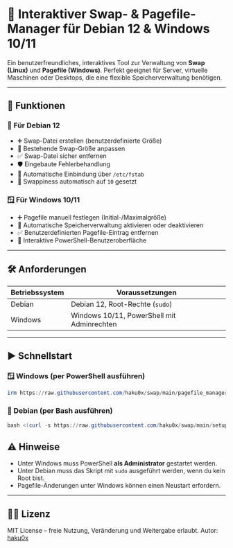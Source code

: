 # 🧠 Interaktiver Swap- & Pagefile-Manager für Debian 12 & Windows 10/11

Ein benutzerfreundliches, interaktives Tool zur Verwaltung von **Swap (Linux)** und **Pagefile (Windows)**.
Perfekt geeignet für Server, virtuelle Maschinen oder Desktops, die eine flexible Speicherverwaltung benötigen.

---

## 🚀 Funktionen

### 🐧 Für Debian 12

* ➕ Swap-Datei erstellen (benutzerdefinierte Größe)
* 🔁 Bestehende Swap-Größe anpassen
* ✅ Swap-Datei sicher entfernen
* 🛡️ Eingebaute Fehlerbehandlung
* 📆 Automatische Einbindung über `/etc/fstab`
* 🧠 Swappiness automatisch auf `10` gesetzt

### 🪟 Für Windows 10/11

* ➕ Pagefile manuell festlegen (Initial-/Maximalgröße)
* 🔁 Automatische Speicherverwaltung aktivieren oder deaktivieren
* ✅ Benutzerdefinierten Pagefile-Eintrag entfernen
* 💬 Interaktive PowerShell-Benutzeroberfläche

---

## 🛠️ Anforderungen

| Betriebssystem | Voraussetzungen                            |
| -------------- | ------------------------------------------ |
| Debian         | Debian 12, Root-Rechte (`sudo`)            |
| Windows        | Windows 10/11, PowerShell mit Adminrechten |

---

## ▶️ Schnellstart

### 🪟 Windows (per PowerShell ausführen)

```powershell
irm https://raw.githubusercontent.com/haku0x/swap/main/pagefile_manager.ps1 | iex
```

### 🐧 Debian (per Bash ausführen)

```powershell
bash <(curl -s https://raw.githubusercontent.com/haku0x/swap/main/setup_swap.sh)
```

## ⚠️ Hinweise

* Unter Windows muss PowerShell **als Administrator** gestartet werden.
* Unter Debian muss das Skript mit `sudo` ausgeführt werden, wenn du kein Root bist.
* Pagefile-Änderungen unter Windows können einen Neustart erfordern.

---

## 🧑‍💻 Lizenz

MIT License – freie Nutzung, Veränderung und Weitergabe erlaubt.
Autor: [haku0x](https://github.com/haku0x)


